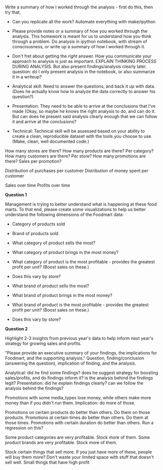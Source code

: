 Write a summary of how I worked through the analysis - first do this, then try that,

- Can you replicate all the work?
Automate everything with make/ipython

- Please provide notes or a summary of how you worked through the analysis. This homework is meant for us to understand
how you think through a problem.
Do analysis in ipython notebook, with stream of consciousness, or write up a summary of how I worked through it.

- Don't fret about getting the *right* answer. How you communicate your approach to analysis is just as important.
EXPLAIN THINKING PROCESS DURING ANALYSIS. But also present findings/analysis clearly later.
question: do I only present analysis in the notebook, or also summarize it in a writeup?


- Analytical skill: Need to answer the questions, and back it up with data.
(Does he actually know how to analyze the data correctly to answer his question?)

- Presentation: They need to be able to arrive at the conclusions that I've made
(Okay, so maybe he knows the right analysis to do, and can do it. But can does he present said
analysis clearly enough that we can follow it and arrive at the conclusions?

- Technical: Technical skill will be assessed based on your ability to create a clean,
reproducible dataset with the tools you choose to use. (Make, clean, well documented code.)




How many stores are there?
How many products are there? Per category?
How many customers are there? Per store?
How many promotions are there? Sales per promotion?

Distribution of purchases per customer
Distribution of money spent per customer


Sales over time
Profits over time


**Question 1**

Management is trying to better understand what is happening at these food marts.
To that end, please create some visualizations to help us better understand the following
dimensions of the Foodmart data:

- Category of products sold
- Brand of products sold


- What category of product sells the most?
- What category of product brings in the most money?
- What category of product is the most profitable - provides the greatest profit per unit? (Boost sales on these.)
- Does this vary by store?

- What brand of product sells the most?
- What brand of product brings in the most money?
- What brand of product is the most profitable - provides the greatest profit per unit? (Boost sales on these.)
- Does this vary by store?



**Question 2**

Highlight 2-3 insights from previous year's data to help inform next year's strategy for growing sales and profits.

"Please provide an executive summary of your findings, the implications for Foodmart, and the supporting analysis."
Question, finding/conclusion (answering the question), implication of finding, and the analysis.

Analytical: did he find some findings? does he suggest strategy for boosting sales/profits, and do findings inform it?
is the analysis behind the findings legit?
Presentation: did he explain findings clearly? can we follow the analysis behind the findings?



Promotions with some media_types lose money, while others make more money than if you didn't run them.
Implication: do more of those.

Promotions on certain products do better than others. Do them on those products.
Promotions at certain times do better than others. Do them at those times.
Promotions with certain duration do better than others.
Run a regression on this?

Some product categories are very profitable. Stock more of them.
Some product brands are very profitable. Stock more of them.


Stock certain things that sell more. If you just have more of these, people will buy them more?
Don't waste your limited space with stuff that doesn't sell well.
Small things that have high profit
